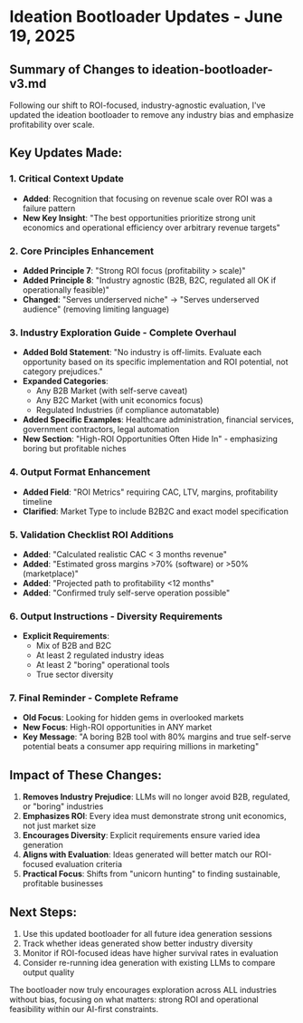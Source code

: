 # Ideation Bootloader Updates - June 19, 2025

## Summary of Changes to ideation-bootloader-v3.md

Following our shift to ROI-focused, industry-agnostic evaluation, I've updated the ideation bootloader to remove any industry bias and emphasize profitability over scale.

## Key Updates Made:

### 1. Critical Context Update
- **Added**: Recognition that focusing on revenue scale over ROI was a failure pattern
- **New Key Insight**: "The best opportunities prioritize strong unit economics and operational efficiency over arbitrary revenue targets"

### 2. Core Principles Enhancement
- **Added Principle 7**: "Strong ROI focus (profitability > scale)"
- **Added Principle 8**: "Industry agnostic (B2B, B2C, regulated all OK if operationally feasible)"
- **Changed**: "Serves underserved niche" → "Serves underserved audience" (removing limiting language)

### 3. Industry Exploration Guide - Complete Overhaul
- **Added Bold Statement**: "No industry is off-limits. Evaluate each opportunity based on its specific implementation and ROI potential, not category prejudices."
- **Expanded Categories**:
  - Any B2B Market (with self-serve caveat)
  - Any B2C Market (with unit economics focus)
  - Regulated Industries (if compliance automatable)
- **Added Specific Examples**: Healthcare administration, financial services, government contractors, legal automation
- **New Section**: "High-ROI Opportunities Often Hide In" - emphasizing boring but profitable niches

### 4. Output Format Enhancement
- **Added Field**: "ROI Metrics" requiring CAC, LTV, margins, profitability timeline
- **Clarified**: Market Type to include B2B2C and exact model specification

### 5. Validation Checklist ROI Additions
- **Added**: "Calculated realistic CAC < 3 months revenue"
- **Added**: "Estimated gross margins >70% (software) or >50% (marketplace)"
- **Added**: "Projected path to profitability <12 months"
- **Added**: "Confirmed truly self-serve operation possible"

### 6. Output Instructions - Diversity Requirements
- **Explicit Requirements**:
  - Mix of B2B and B2C
  - At least 2 regulated industry ideas
  - At least 2 "boring" operational tools
  - True sector diversity

### 7. Final Reminder - Complete Reframe
- **Old Focus**: Looking for hidden gems in overlooked markets
- **New Focus**: High-ROI opportunities in ANY market
- **Key Message**: "A boring B2B tool with 80% margins and true self-serve potential beats a consumer app requiring millions in marketing"

## Impact of These Changes:

1. **Removes Industry Prejudice**: LLMs will no longer avoid B2B, regulated, or "boring" industries
2. **Emphasizes ROI**: Every idea must demonstrate strong unit economics, not just market size
3. **Encourages Diversity**: Explicit requirements ensure varied idea generation
4. **Aligns with Evaluation**: Ideas generated will better match our ROI-focused evaluation criteria
5. **Practical Focus**: Shifts from "unicorn hunting" to finding sustainable, profitable businesses

## Next Steps:

1. Use this updated bootloader for all future idea generation sessions
2. Track whether ideas generated show better industry diversity
3. Monitor if ROI-focused ideas have higher survival rates in evaluation
4. Consider re-running idea generation with existing LLMs to compare output quality

The bootloader now truly encourages exploration across ALL industries without bias, focusing on what matters: strong ROI and operational feasibility within our AI-first constraints.